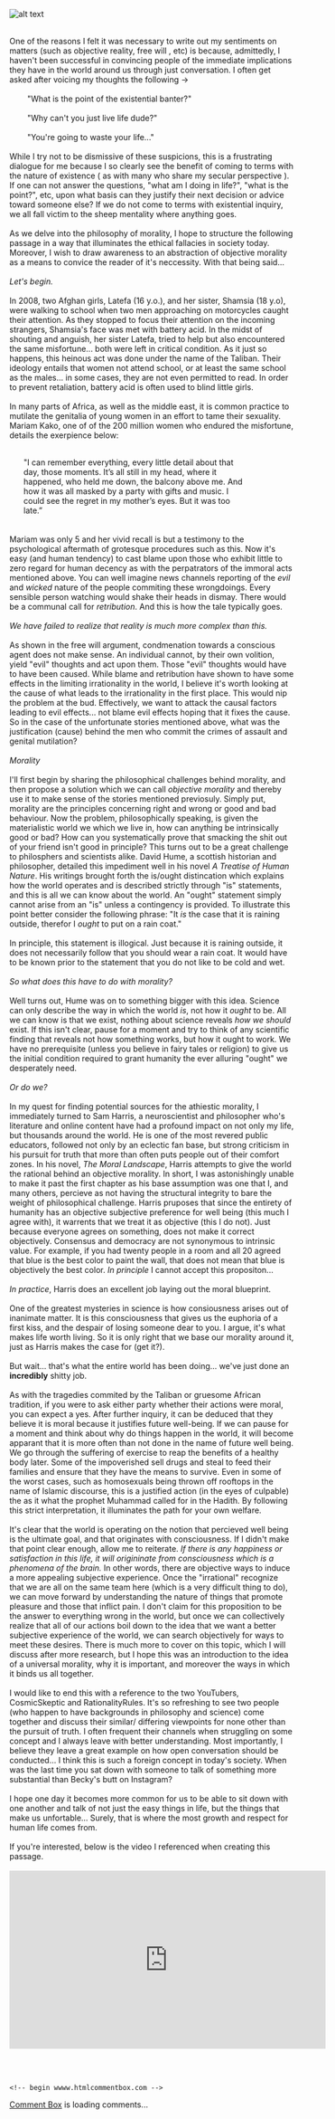 ![alt text](https://theCaseFor.github.io/morality2.jpeg)

<html>
  <body>
    <p><br>One of the reasons I felt it was necessary to write out my sentiments on matters (such as objective reality, free will , etc) is because, admittedly, I haven't been successful in convincing people of the immediate implications they have in the world around us through just conversation. I often get asked after voicing my thoughts the following -><br><br>&nbsp;&nbsp;&nbsp;&nbsp;&nbsp;&nbsp;&nbsp;&nbsp;"What is the point of the existential banter?"<br><br>&nbsp;&nbsp;&nbsp;&nbsp;&nbsp;&nbsp;&nbsp;&nbsp;"Why can't you just live life dude?"&nbsp;&nbsp;&nbsp;&nbsp;&nbsp;&nbsp;&nbsp;&nbsp;<br><br>&nbsp;&nbsp;&nbsp;&nbsp;&nbsp;&nbsp;&nbsp;&nbsp;"You're going to waste your life..."<br><br>While I try not to be dismissive of these suspicions, this is a frustrating dialogue for me because I so clearly see the benefit of coming to terms with the nature of existence ( as with many who share my secular perspective ). If one can not answer the questions, "what am I doing in life?", "what is the point?", etc, upon what basis can they justify their next decision or advice toward someone else? If we do not come to terms with existential inquiry, we all fall victim to the sheep mentality where anything goes.<br><br>As we delve into the philosophy of morality, I hope to structure the following passage in a way that illuminates the ethical fallacies in society today. Moreover, I wish to draw awareness to an abstraction of objective morality as a means to convice the reader of it's neccessity. With that being said...<br><br><i> Let's begin.</i><br><br> In 2008, two Afghan girls, Latefa (16 y.o.), and her sister, Shamsia (18 y.o), were walking to school when two men approaching on motorcycles caught their attention. As they stopped to focus their attention on the incoming strangers, Shamsia's face was met with battery acid. In the midst of shouting and anguish, her sister Latefa, tried to help but also encountered the same misfortune... both were left in critical condition. As it just so happens, this heinous act was done under the name of the Taliban. Their ideology entails that women not attend school, or at least the same school as the males... in some cases, they are not even permitted to read. In order to prevent retaliation, battery acid is often used to blind little girls.<br><br> In many parts of Africa, as well as the middle east, it is common practice to mutilate the genitalia of young women in an effort to tame their sexuality. Mariam Kako, one of of the 200 million women who endured the misfortune, details the exerpience below:<br><br><p style="margin-left:25px; margin-right:85px; margin-bottom:0px" align="left">"I can remember everything, every little detail about that day, those moments. It’s all still in my head, where it happened, who held me down, the balcony above me. And how it was all masked by a party with gifts and music. I could see the regret in my mother’s eyes. But it was too late.”</p><br><br> Mariam was only 5 and her vivid recall is but a testimony to the psychological aftermath of grotesque procedures such as this. Now it's easy (and human tendency) to cast blame upon those who exhibit little to zero regard for human decency as with the perpatrators of the immoral acts mentioned above. You can well imagine news channels reporting of the <i>evil</i> and <i>wicked</i> nature of the people commiting these wrongdoings. Every sensible person watching would shake their heads in dismay. There would be a communal call for <i>retribution</i>. And this is how the tale typically goes.<br><br><i>We have failed to realize that reality is much more complex than this.</i><br><br>As shown in the free will argument, condmenation towards a conscious agent does not make sense. An individual cannot, by their own volition, yield "evil" thoughts and act upon them. Those "evil" thoughts would have to have been caused. While blame and retribution have shown to have some effects in the limiting irrationality in the world, I believe it's worth looking at the cause of what leads to the irrationality in the first place. This would nip the problem at the bud. Effectively, we want to attack the causal factors leading to evil effects... not blame evil effects hoping that it fixes the cause. So in the case of the unfortunate stories mentioned above, what was the justification (cause) behind the men who commit the crimes of assault and genital mutilation?<br><br><i>Morality</i><br><br>I'll first begin by sharing the philosophical challenges behind morality, and then propose a solution which we can call <i>objective morality</i> and thereby use it to make sense of the stories mentioned previosuly. Simply put, morality are the principles concerning right and wrong or good and bad behaviour. Now the problem, philosophically speaking, is given the materialistic world we which we live in, how can anything be intrinsically good or bad? How can you systematically prove that smacking the shit out of your friend isn't good in principle? This turns out to be a great challenge to philosphers and scientists alike. David Hume, a scottish historian and philosopher, detailed this impediment well in his novel <i>A Treatise of Human Nature</i>. His writings brought forth the is/ought distincation which explains how the world operates and is described strictly through "is" statements, and this is all we can know about the world. An "ought" statement simply cannot arise from an "is" unless a contingency is provided. To illustrate this point better consider the following phrase: "It <i>is</i> the case that it is raining outside, therefor I <i>ought</i> to put on a rain coat."<br><br>In principle, this statement is illogical. Just because it is raining outside, it does not necessarily follow that you should wear a rain coat. It would have to be known prior to the statement that you do not like to be cold and wet.<br><br><i>So what does this have to do with morality?</i><br><br> Well turns out, Hume was on to something bigger with this idea. Science can only describe the way in which the world <i>is</i>, not how it <i>ought</i> to be. All we can know is that we exist, nothing about science reveals <i>how we should</i> exist. If this isn't clear, pause for a moment and try to think of any scientific finding that reveals not how something works, but how it ought to work. We have no prerequisite (unless you believe in fairy tales or religion) to give us the initial condition required to grant humanity the ever alluring "ought" we desperately need.<br><br><i>Or do we?</i><br><br>In my quest for finding potential sources for the athiestic morality, I immediately turned to Sam Harris, a neuroscientist and philosopher who's literature and online content have had a profound impact on not only my life, but thousands around the world. He is one of the most revered public educators, followed not only by an eclectic fan base, but strong criticism in his pursuit for truth that more than often puts people out of their comfort zones. In his novel, <i>The Moral Landscape</i>, Harris attempts to give the world the rational behind an objective morality. In short, I was astonishingly unable to make it past the first chapter as his base assumption was one that I, and many others, percieve as not having the structural integrity to bare the weight of philosophical challenge. Harris pruposes that since the entirety of humanity has an objective subjective preference for well being (this much I agree with), it warrents that we treat it as objective (this I do not). Just because everyone agrees on something, does not make it correct objectively. Consensus and democracy are not synonymous to intrinsic value. For example, if you had twenty people in a room and all 20 agreed that blue is the best color to paint the wall, that does not mean that blue is objectively the best color.<i> In principle</i> I cannot accept this propositon...<br><br><i> In practice</i>, Harris does an excellent job laying out the moral blueprint.<br><br>One of the greatest mysteries in science is how consiousness arises out of inanimate matter. It is this consciousness that gives us the euphoria of a first kiss, and the despair of losing someone dear to you. I argue, it's what makes life worth living. So it is only right that we base our morality around it, just as Harris makes the case for (get it?).<br><br> But wait... that's what the entire world has been doing... we've just done an <b>incredibly</b> shitty job.<br><br>As with the tragedies commited by the Taliban or gruesome African tradition, if you were to ask either party whether their actions were moral, you can expect a yes. After further inquiry, it can be deduced that they believe it is moral because it justifies future well-being. If we can pause for a moment and think about why do things happen in the world, it will become apparant that it is more often than not done in the name of future well being. We go through the suffering of exercise to reap the benefits of a healthy body later. Some of the impoverished sell drugs and steal to feed their families and ensure that they have the means to survive. Even in some of the worst cases, such as homosexuals being thrown off rooftops in the name of Islamic discourse, this is a justified action (in the eyes of culpable) the  as it what the prophet Muhammad called for in the Hadith. By following this strict interpretation, it illuminates the path for your own welfare.<br><br> It's clear that the world is operating on the notion that percieved well being is the ultimate goal, and that originates with consciousness. If I didn't make that point clear enough, allow me to reiterate. <i> If there is any happiness or satisfaction in this life, it will origininate from consciousness which is a phenomena of the brain. </i> In other words, there are objective ways to induce a more appealing subjective experience. Once the "irrational" recognize that we are all on the same team here (which is a very difficult thing to do), we can move forward by understanding the nature of things that promote pleasure and those that inflict pain. I don't claim for this proposition to be the answer to everything wrong in the world, but once we can collectively realize that all of our actions boil down to the idea that we want a better subjective experience of the world, we can search objectively for ways to meet these desires. There is much more to cover on this topic, which I will discuss after more research, but I hope this was an introduction to the idea of a universal morality, why it is important, and moreover the ways in which it binds us all together. <br><br> I would like to end this with a reference to the two YouTubers, CosmicSkeptic and RationalityRules. It's so refreshing to see two people (who happen to have backgrounds in philosophy and science) come together and discuss their similar/ differing viewpoints for none other than the pursuit of truth. I often frequent their channels when struggling on some concept and I always leave with better understanding. Most importantly, I believe they leave a great example on how open conversation should be conducted... I think this is such a foreign concept in today's society. When was the last time you sat down with someone to talk of something more substantial than Becky's butt on Instagram?<br><br> I hope one day it becomes more common for us to be able to sit down with one another and talk of not just the easy things in life, but the things that make us unfortable... Surely, that is where the most growth and respect for human life comes from.<br><br> If you're interested, below is the video I referenced when creating this passage. <br><br>
    
<iframe width="560" height="315" src="https://www.youtube.com/embed/Lyp3tHpGxw4" frameborder="0" allow="accelerometer; autoplay; encrypted-media; gyroscope; picture-in-picture" allowfullscreen></iframe>
    </p>
        <br><br>
      <!-- Insert these scripts at the bottom of the HTML, but before you use any Firebase services -->

    <!-- begin wwww.htmlcommentbox.com -->
 <div id="HCB_comment_box"><a href="http://www.htmlcommentbox.com">Comment Box</a> is loading comments...</div>
 <link rel="stylesheet" type="text/css" href="https://www.htmlcommentbox.com/static/skins/bootstrap/twitter-bootstrap.css?v=0" />
 <script type="text/javascript" id="hcb"> /*<!--*/ if(!window.hcb_user){hcb_user={};} (function(){var s=document.createElement("script"), l=hcb_user.PAGE || (""+window.location).replace(/'/g,"%27"), h="https://www.htmlcommentbox.com";s.setAttribute("type","text/javascript");s.setAttribute("src", h+"/jread?page="+encodeURIComponent(l).replace("+","%2B")+"&mod=%241%24wq1rdBcg%2474Xi6S4kGidvwL8ZB4hSD."+"&opts=16862&num=10&ts=1577810820501");if (typeof s!="undefined") document.getElementsByTagName("head")[0].appendChild(s);})(); /*-->*/ </script>
<!-- end www.htmlcommentbox.com -->


  </body>
</html>
